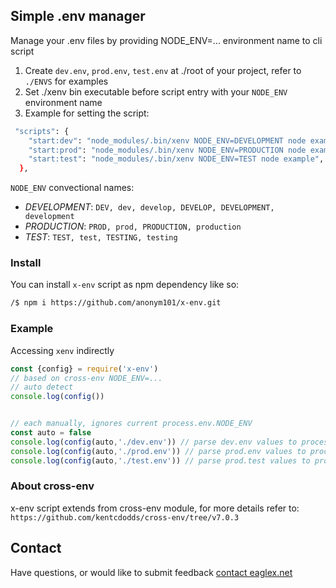 ## Simple .env manager
Manage your .env files by providing NODE_ENV=... environment name to cli script

1. Create `dev.env`, `prod.env`, `test.env` at ./root of your project, refer to `./ENVS` for examples 
2. Set ./xenv bin executable before script entry with your `NODE_ENV` environment name
3. Example for setting the script:

```sh
 "scripts": {
    "start:dev": "node_modules/.bin/xenv NODE_ENV=DEVELOPMENT node example",
    "start:prod": "node_modules/.bin/xenv NODE_ENV=PRODUCTION node example",
    "start:test": "node_modules/.bin/xenv NODE_ENV=TEST node example",
  },
```

`NODE_ENV` convectional names:

- *DEVELOPMENT*: `DEV, dev, develop, DEVELOP, DEVELOPMENT, development`
- *PRODUCTION*: `PROD, prod, PRODUCTION, production`
- *TEST*: `TEST, test, TESTING, testing`


### Install
You can install `x-env` script as npm dependency like so:

```sh
/$ npm i https://github.com/anonym101/x-env.git
```


### Example

Accessing `xenv` indirectly

```js
const {config} = require('x-env')
// based on cross-env NODE_ENV=...
// auto detect
console.log(config())


// each manually, ignores current process.env.NODE_ENV
const auto = false
console.log(config(auto,'./dev.env')) // parse dev.env values to process.env{...}
console.log(config(auto,'./prod.env')) // parse prod.env values to process.env{...}
console.log(config(auto,'./test.env')) // parse prod.test values to process.env{...}
```


### About cross-env
x-env script extends from cross-env module, for more details refer to: `https://github.com/kentcdodds/cross-env/tree/v7.0.3`



## Contact
Have questions, or would like to submit feedback [contact eaglex.net](https://eaglex.net/app/contact?product=x-env)
